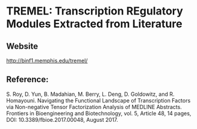 # TREMEL: Transcription REgulatory Modules Extracted from Literature

Website
------
http://binf1.memphis.edu/tremel/

Reference:
------
S. Roy, D. Yun, B. Madahian, M. Berry, L. Deng, D. Goldowitz, and R. Homayouni.
Navigating the Functional Landscape of Transcription Factors via Non-negative Tensor Factorization Analysis of MEDLINE Abstracts.
Frontiers in Bioengineering and Biotechnology, vol. 5, Article 48, 14 pages, DOI: 10.3389/fbioe.2017.00048, August 2017.